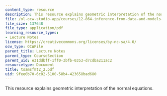 ```yaml
---
content_type: resource
description: This resource explains geometric interpretation of the normal equations.
file: /ol-ocw-studio-app/courses/12-864-inference-from-data-and-models-spring-2005/9fee0b706c82510058b4423658bad680_tsamsfmt2_2.pdf
file_size: 137648
file_type: application/pdf
learning_resource_types:
- Lecture Notes
license: https://creativecommons.org/licenses/by-nc-sa/4.0/
ocw_type: OCWFile
parent_title: Lecture Notes
parent_type: CourseSection
parent_uid: e31ddbff-1ff0-3bfb-0353-d7cdba211ac2
resourcetype: Document
title: tsamsfmt2_2.pdf
uid: 9fee0b70-6c82-5100-58b4-423658bad680
---
```

This resource explains geometric interpretation of the normal equations.